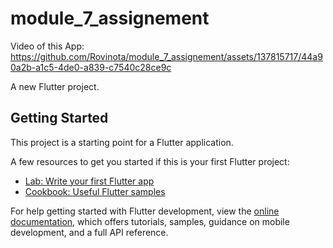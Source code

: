 # module_7_assignement

Video of this App:
https://github.com/Rovinota/module_7_assignement/assets/137815717/44a90a2b-a1c5-4de0-a839-c7540c28ce9c


A new Flutter project.

## Getting Started

This project is a starting point for a Flutter application.

A few resources to get you started if this is your first Flutter project:

- [Lab: Write your first Flutter app](https://docs.flutter.dev/get-started/codelab)
- [Cookbook: Useful Flutter samples](https://docs.flutter.dev/cookbook)

For help getting started with Flutter development, view the
[online documentation](https://docs.flutter.dev/), which offers tutorials,
samples, guidance on mobile development, and a full API reference.
